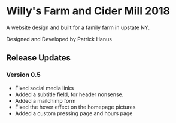 # Willy's Farm and Cider Mill 2018
A website design and built for a family farm in upstate NY.

Designed and Developed by Patrick Hanus

## Release Updates

### Version 0.5
- Fixed social media links
- Added a subtitle field, for header nonsense.
- Added a mailchimp form
- Fixed the hover effect on the homepage pictures
- Added a custom pressing page and hours page